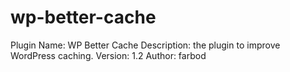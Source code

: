 # wp-better-cache
Plugin Name: WP Better Cache
Description: the plugin to improve WordPress caching.
Version: 1.2
Author: farbod